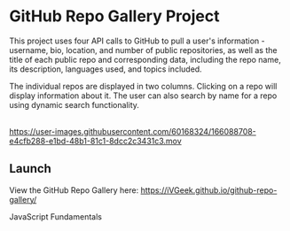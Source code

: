 # GitHub Repo Gallery Project

This project uses four API calls to GitHub to pull a user's information - username, bio, location, and number of public repositories, as well as the title of each public repo and corresponding data, including the repo name, its description, languages used, and topics included.

The individual repos are displayed in two columns. Clicking on a repo will display information about it. The user can also search by name for a repo using dynamic search functionality.
</br>
</br>

https://user-images.githubusercontent.com/60168324/166088708-e4cfb288-e1bd-48b1-81c1-8dcc2c3431c3.mov

## Launch

View the GitHub Repo Gallery here: https://iVGeek.github.io/github-repo-gallery/



JavaScript Fundamentals 
